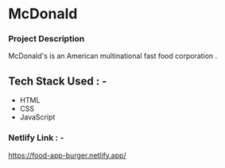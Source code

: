 # McDonald

### Project Description
McDonald's is an American multinational fast food corporation .

## Tech Stack Used : -
- HTML 
- CSS 
- JavaScript


### Netlify Link : -
https://food-app-burger.netlify.app/

